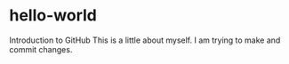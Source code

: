 # hello-world
Introduction to GitHub
This is a little about myself. I am trying to make and commit changes.
